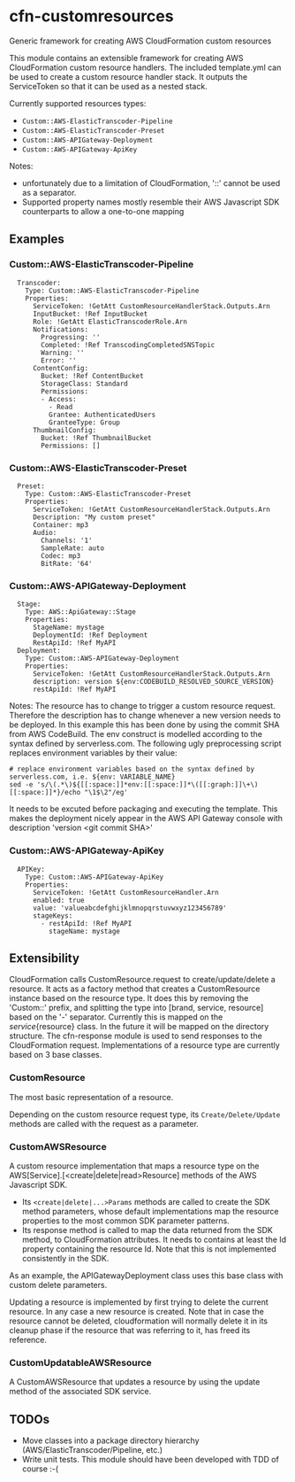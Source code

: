 # cfn-customresources
Generic framework for creating AWS CloudFormation custom resources

This module contains an extensible framework for creating AWS CloudFormation custom resource handlers.
The included template.yml can be used to create a custom resource handler stack.
It outputs the ServiceToken so that it can be used as a nested stack.

Currently supported resources types:
- ```Custom::AWS-ElasticTranscoder-Pipeline```
- ```Custom::AWS-ElasticTranscoder-Preset```
- ```Custom::AWS-APIGateway-Deployment```
- ```Custom::AWS-APIGateway-ApiKey```

Notes:
- unfortunately due to a limitation of CloudFormation, '::' cannot be used as a separator.
- Supported property names mostly resemble their AWS Javascript SDK counterparts to allow a one-to-one mapping

## Examples

### Custom::AWS-ElasticTranscoder-Pipeline

```
  Transcoder:
    Type: Custom::AWS-ElasticTranscoder-Pipeline
    Properties:
      ServiceToken: !GetAtt CustomResourceHandlerStack.Outputs.Arn
      InputBucket: !Ref InputBucket
      Role: !GetAtt ElasticTranscoderRole.Arn
      Notifications:
        Progressing: ''
        Completed: !Ref TranscodingCompletedSNSTopic
        Warning: ''
        Error: ''
      ContentConfig:
        Bucket: !Ref ContentBucket
        StorageClass: Standard
        Permissions:
        - Access:
          - Read
          Grantee: AuthenticatedUsers
          GranteeType: Group
      ThumbnailConfig:
        Bucket: !Ref ThumbnailBucket
        Permissions: []
```

### Custom::AWS-ElasticTranscoder-Preset

```
  Preset:
    Type: Custom::AWS-ElasticTranscoder-Preset
    Properties:
      ServiceToken: !GetAtt CustomResourceHandlerStack.Outputs.Arn
      Description: "My custom preset"
      Container: mp3
      Audio:
        Channels: '1'
        SampleRate: auto
        Codec: mp3
        BitRate: '64'
```

### Custom::AWS-APIGateway-Deployment

```
  Stage:
    Type: AWS::ApiGateway::Stage
    Properties:
      StageName: mystage
      DeploymentId: !Ref Deployment
      RestApiId: !Ref MyAPI
  Deployment:
    Type: Custom::AWS-APIGateway-Deployment
    Properties:
      ServiceToken: !GetAtt CustomResourceHandlerStack.Outputs.Arn
      description: version ${env:CODEBUILD_RESOLVED_SOURCE_VERSION}
      restApiId: !Ref MyAPI
```

Notes: 
The resource has to change to trigger a custom resource request. Therefore the description has to change whenever a new version needs to be deployed.
In this example this has been done by using the commit SHA from AWS CodeBuild.
The env construct is modelled according to the syntax defined by serverless.com.
The following ugly preprocessing script replaces environment variables by their value:

```
# replace environment variables based on the syntax defined by serverless.com, i.e. ${env: VARIABLE_NAME}
sed -e 's/\(.*\)${[[:space:]]*env:[[:space:]]*\([[:graph:]]\+\)[[:space:]]*}/echo "\1$\2"/eg'
```

It needs to be excuted before packaging and executing the template.
This makes the deployment nicely appear in the AWS API Gateway console with description 'version \<git commit SHA\>'

### Custom::AWS-APIGateway-ApiKey

```
  APIKey:
    Type: Custom::AWS-APIGateway-ApiKey
    Properties:
      ServiceToken: !GetAtt CustomResourceHandler.Arn
      enabled: true
      value: 'valueabcdefghijklmnopqrstuvwxyz123456789'
      stageKeys:
        - restApiId: !Ref MyAPI
          stageName: mystage
```

## Extensibility

CloudFormation calls CustomResource.request to create/update/delete a resource.
It acts as a factory method that creates a CustomResource instance based on the resource type.
It does this by removing the 'Custom::' prefix, and splitting the type into [brand, service, resource] based on the '-' separator.
Currently this is mapped on the ${service}${resource} class. In the future it will be mapped on the directory structure.
The cfn-response module is used to send responses to the CloudFormation request.
Implementations of a resource type are currently based on 3 base classes.

### CustomResource
The most basic representation of a resource.

Depending on the custom resource request type, its ```Create/Delete/Update``` methods are called with the request as a parameter. 

### CustomAWSResource
A custom resource implementation that maps a resource type on the AWS[Service].[<create|delete|read>Resource] methods of the AWS Javascript SDK.
* Its ```<create|delete|...>Params``` methods are called to create the SDK method parameters, whose default implementations map the resource properties to the most common SDK parameter patterns.
* Its response method is called to map the data returned from the SDK method, to CloudFormation attributes. It needs to contains at least the Id property containing the resource Id. Note that this is not implemented consistently in the SDK.

As an example, the APIGatewayDeployment class uses this base class with custom delete parameters.

Updating a resource is implemented by first trying to delete the current resource. In any case a new resource is created.
Note that in case the resource cannot be deleted, cloudformation will normally delete it in its cleanup phase if the resource that was referring to it, has freed its reference. 
 
### CustomUpdatableAWSResource
A CustomAWSResource that updates a resource by using the update<Resource> method of the associated SDK service.

## TODOs
- Move classes into a package directory hierarchy (AWS/ElasticTranscoder/Pipeline, etc.)
- Write unit tests. This module should have been developed with TDD of course :-(


